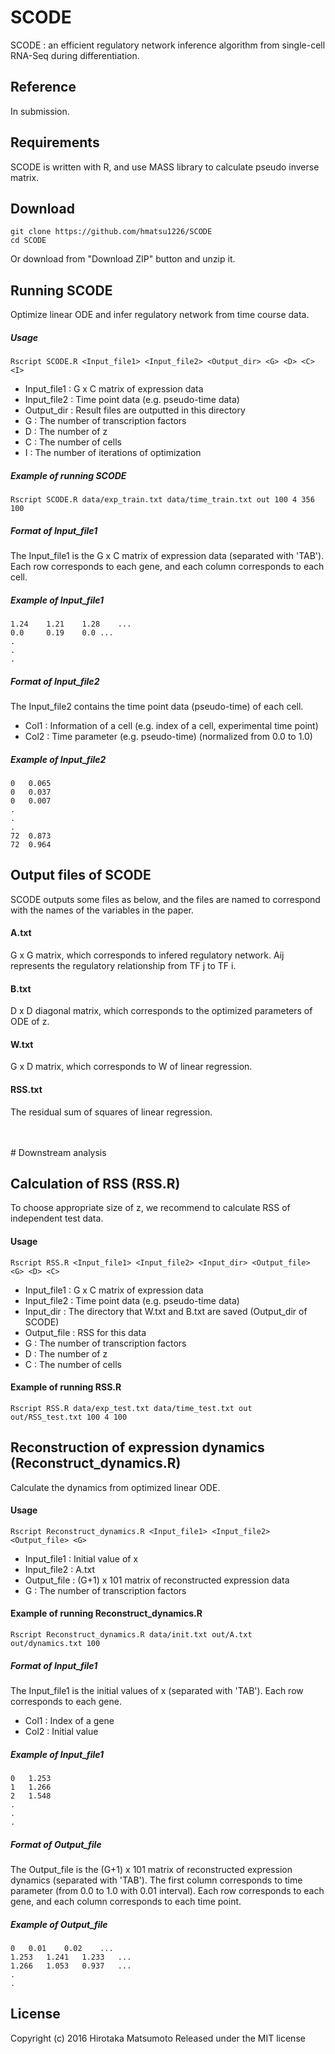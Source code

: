 # SCODE

SCODE : an efficient regulatory network inference algorithm from single-cell RNA-Seq during differentiation.

## Reference

In submission.

## Requirements

SCODE is written with R, and use MASS library to calculate pseudo inverse matrix.

## Download

```
git clone https://github.com/hmatsu1226/SCODE
cd SCODE
```
Or download from "Download ZIP" button and unzip it.

## Running SCODE
Optimize linear ODE and infer regulatory network from time course data.

##### Usage
```
Rscript SCODE.R <Input_file1> <Input_file2> <Output_dir> <G> <D> <C> <I>
```

* Input_file1 : G x C matrix of expression data
* Input_file2 : Time point data (e.g. pseudo-time data)
* Output_dir : Result files are outputted in this directory
* G : The number of transcription factors
* D : The number of z
* C : The number of cells
* I : The number of iterations of optimization

##### Example of running SCODE
```
Rscript SCODE.R data/exp_train.txt data/time_train.txt out 100 4 356 100
```

##### Format of Input_file1
The Input_file1 is the G x C matrix of expression data (separated with 'TAB').
Each row corresponds to each gene, and each column corresponds to each cell.

##### Example of Input_file1
```
1.24	1.21	1.28	...
0.0 	0.19	0.0	...
.
.
.
```

##### Format of Input_file2
The Input_file2 contains the time point data (pseudo-time) of each cell.

* Col1 : Information of a cell (e.g. index of a cell, experimental time point)
* Col2 : Time parameter (e.g. pseudo-time) (normalized from 0.0 to 1.0)

##### Example of Input_file2
```
0	0.065
0	0.037
0	0.007
.
.
.
72	0.873
72	0.964
```

## Output files of SCODE
SCODE outputs some files as below, and the files are named to correspond with the names of the variables in the paper.

#### A.txt
G x G matrix, which corresponds to infered regulatory network.
Aij represents the regulatory relationship from TF j to TF i.

#### B.txt
D x D diagonal matrix, which corresponds to the optimized parameters of ODE of z.

#### W.txt
G x D matrix, which corresponds to W of linear regression.

#### RSS.txt
The residual sum of squares of linear regression.

<br>
<br>
# Downstream analysis

## Calculation of RSS (RSS.R)
To choose appropriate size of z, we recommend to calculate RSS of independent test data.

#### Usage
```
Rscript RSS.R <Input_file1> <Input_file2> <Input_dir> <Output_file> <G> <D> <C>
```
* Input_file1 : G x C matrix of expression data
* Input_file2 : Time point data (e.g. pseudo-time data)
* Input_dir : The directory that W.txt and B.txt are saved (Output_dir of SCODE)
* Output_file : RSS for this data
* G : The number of transcription factors
* D : The number of z
* C : The number of cells

#### Example of running RSS.R
```
Rscript RSS.R data/exp_test.txt data/time_test.txt out out/RSS_test.txt 100 4 100
```

## Reconstruction of expression dynamics (Reconstruct_dynamics.R)
Calculate the dynamics from optimized linear ODE.

#### Usage
```
Rscript Reconstruct_dynamics.R <Input_file1> <Input_file2> <Output_file> <G>
```
* Input_file1 : Initial value of x
* Input_file2 : A.txt
* Output_file : (G+1) x 101 matrix of reconstructed expression data
* G : The number of transcription factors

#### Example of running Reconstruct_dynamics.R
```
Rscript Reconstruct_dynamics.R data/init.txt out/A.txt out/dynamics.txt 100
```

##### Format of Input_file1
The Input_file1 is the initial values of x (separated with 'TAB').
Each row corresponds to each gene.
* Col1 : Index of a gene
* Col2 : Initial value

##### Example of Input_file1
```
0	1.253
1	1.266
2	1.548
.
.
.
```

##### Format of Output_file
The Output_file is the (G+1) x 101 matrix of reconstructed expression dynamics (separated with 'TAB').
The first column corresponds to time parameter (from 0.0 to 1.0 with 0.01 interval).
Each row corresponds to each gene, and each column corresponds to each time point.

##### Example of Output_file
```
0	0.01	0.02	...
1.253	1.241	1.233	...
1.266 	1.053	0.937	...
.
.
```

## License
Copyright (c) 2016 Hirotaka Matsumoto
Released under the MIT license
